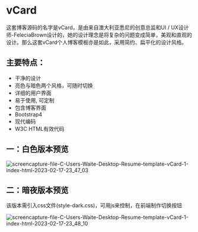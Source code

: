 # vCard


这套博客源码的名字是vCard，是由来自澳大利亚悉尼的创意总监和UI / UX设计师-FeleciaBrown设计的，她的设计理念是将复杂的问题变成简单，美观和直观的设计。那么这套vCard个人博客模板亦是如此，采用简约、扁平化的设计风格。

## 主要特点：
* 干净的设计
* 亮色与暗色两个风格，可随时切换
* 详细的用户界面
* 易于使用, 可定制
* 包含博客界面
* Bootstrap4
* 现代编码
* W3C HTML有效代码

## 一：白色版本预览

![screencapture-file-C-Users-Waite-Desktop-Resume-template-vCard-1-index-html-2023-02-17-23_47_03](https://user-images.githubusercontent.com/75354124/219700774-25b3439b-26cf-4a96-89ef-44dedc3f1f4a.png)



## 二：暗夜版本预览

该版本需引入css文件(style-dark.css)，可用js来控制，在前端制作切换按钮

![screencapture-file-C-Users-Waite-Desktop-Resume-template-vCard-1-index-html-2023-02-17-23_48_10](https://user-images.githubusercontent.com/75354124/219700792-ff874021-46c0-42de-946a-412be001390d.png)

